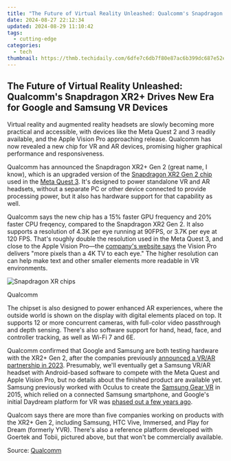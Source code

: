 ```yaml
---
title: "The Future of Virtual Reality Unleashed: Qualcomm's Snapdragon XR2+ Drives New Era for Google and Samsung VR Devices"
date: 2024-08-27 22:12:34
updated: 2024-08-29 11:10:42
tags:
  - cutting-edge
categories:
  - tech
thumbnail: https://thmb.techidaily.com/6dfe7c6db7f80e87ac6b399dc687e52e1d331efd7fce0bd5f581a2c33f337372.jpg
---
```


## The Future of Virtual Reality Unleashed: Qualcomm's Snapdragon XR2+ Drives New Era for Google and Samsung VR Devices

Virtual reality and augmented reality headsets are slowly becoming more practical and accessible, with devices like the Meta Quest 2 and 3 readily available, and the Apple Vision Pro approaching release. Qualcomm has now revealed a new chip for VR and AR devices, promising higher graphical performance and responsiveness.

 Qualcomm has announced the Snapdragon XR2+ Gen 2 (great name, I know), which is an upgraded version of the [Snapdragon XR2 Gen 2 chip](https://www.qualcomm.com/products/mobile/snapdragon/xr-vr-ar/snapdragon-xr2-gen-2-platform) used in the [Meta Quest 3](https://article-helps.techidaily.com/new-securing-the-title-top-5-hmds-for-drone-pilots-for-2024/). It's designed to power standalone VR and AR headsets, without a separate PC or other device connected to provide processing power, but it also has hardware support for that capability as well.

 Qualcomm says the new chip has a 15% faster GPU frequency and 20% faster CPU freqency, compared to the Snapdragon XR2 Gen 2\. It also supports a resolution of 4.3K per eye running at 90FPS, or 3.7K per eye at 120 FPS. That's roughly double the resolution used in the Meta Quest 3, and close to the Apple Vision Pro—the [company's website says](https://www.apple.com/apple-vision-pro/) the Vision Pro delivers "more pixels than a 4K TV to each eye." The higher resolution can can help make text and other smaller elements more readable in VR environments.

![Snapdragon XR chips](https://static1.howtogeekimages.com/wordpress/wp-content/uploads/2024/01/snap.jpg) 

Qualcomm

 The chipset is also designed to power enhanced AR experiences, where the outside world is shown on the display with digital elements placed on top. It supports 12 or more concurrent cameras, with full-color video passthrough and depth sensing. There's also software support for hand, head, face, and controller tracking, as well as Wi-Fi 7 and 6E.

 Qualcomm confirmed that Google and Samsung are both testing hardware with the XR2+ Gen 2, after the companies previously [announced a VR/AR partnership in 2023](https://techcrunch.com/2023/02/02/samsung-google-and-qualcomm-are-making-a-mixed-reality-platform/). Presumably, we'll eventually get a Samsung VR/AR headset with Android-based software to compete with the Meta Quest and Apple Vision Pro, but no details about the finished product are available yet. Samsung previously worked with Oculus to create the [Samsung Gear VR](https://www.theverge.com/2015/12/9/9878198/samsung-gear-vr-review-real-world-mainstream) in 2015, which relied on a connected Samsung smartphone, and Google's initial Daydream platform for VR was [phased out a few years ago](https://www.theverge.com/2019/10/16/20915791/google-daydream-samsung-oculus-gear-vr-mobile-vr-platforms-dead).

 Qualcom says there are more than five companies working on products with the XR2+ Gen 2, including Samsung, HTC Vive, Immersed, and Play for Dream (formerly YVR). There's also a reference platform developed with Goertek and Tobii, pictured above, but that won't be commercially available.

 Source: [Qualcomm](https://www.qualcomm.com/news/releases/2024/01/qualcomm-accelerates-new-wave-of-mixed-reality-experiences-with-)

<ins class="adsbygoogle"
     style="display:block"
     data-ad-format="autorelaxed"
     data-ad-client="ca-pub-7571918770474297"
     data-ad-slot="1223367746"></ins>



<ins class="adsbygoogle"
     style="display:block"
     data-ad-client="ca-pub-7571918770474297"
     data-ad-slot="8358498916"
     data-ad-format="auto"
     data-full-width-responsive="true"></ins>
